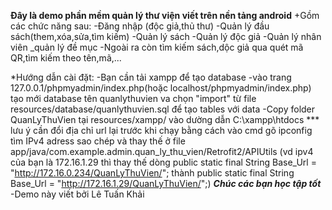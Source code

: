 **Ðây là demo phần mềm quản lý thư viện viết trên nền tảng android**
+Gồm các chức năng sau: 
-Đăng nhập (độc giả,thủ thư)
-Quản lý đầu sách(them,xóa,sửa,tìm kiếm)
-Quản lý sách
-Quản lý độc giả
-Quản lý nhân viên
_quản lý đề mục
-Ngoài ra còn tìm kiếm sách,dộc giả qua quét mã QR,tìm kiếm theo tên,mã,...

*Hướng dẫn cài đặt:
-Bạn cần tải xampp để tạo database
-vào trang 127.0.0.1/phpmyadmin/index.php(hoặc localhost/phpmyadmin/index.php) 
 tạo mới database tên quanlythuvien va chọn "import" từ file resources/database/quanlythuvien.sql để tạo tables với data
-Copy folder QuanLyThuVien tại resources/xampp/ vào dường dẫn C:\xampp\htdocs
*** lưu ý cần đổi địa chỉ url lại trước khi chạy bằng cách vào cmd gõ ipconfig tìm IPv4 adress sao chép và thay thế
 ở file app/java/com.example.admin.quan_ly_thu_vien/Retrofit2/APIUtils 
(vd ipv4 của bạn là 172.16.1.29 thì thay thế dòng  public static final String Base_Url = "http://172.16.0.234/QuanLyThuVien/";
 thành  public static final String Base_Url = "http://172.16.1.29/QuanLyThuVien/";)
***Chúc các bạn học tập tốt***
-Demo này viết bởi Lê Tuấn Khải
 